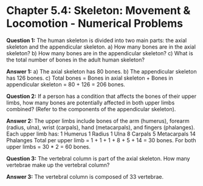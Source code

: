 # Chapter 5.4: Skeleton: Movement & Locomotion - Numerical Problems

**Question 1:**
The human skeleton is divided into two main parts: the axial skeleton and the appendicular skeleton.
a) How many bones are in the axial skeleton?
b) How many bones are in the appendicular skeleton?
c) What is the total number of bones in the adult human skeleton?

**Answer 1:**
a) The axial skeleton has 80 bones.
b) The appendicular skeleton has 126 bones.
c) Total bones = Bones in axial skeleton + Bones in appendicular skeleton = 80 + 126 = 206 bones.

**Question 2:**
If a person has a condition that affects the bones of their upper limbs, how many bones are potentially affected in both upper limbs combined? (Refer to the components of the appendicular skeleton).

**Answer 2:**
The upper limbs include bones of the arm (humerus), forearm (radius, ulna), wrist (carpals), hand (metacarpals), and fingers (phalanges).
Each upper limb has:
1 Humerus
1 Radius
1 Ulna
8 Carpals
5 Metacarpals
14 Phalanges
Total per upper limb = 1 + 1 + 1 + 8 + 5 + 14 = 30 bones.
For both upper limbs = 30 * 2 = 60 bones.

**Question 3:**
The vertebral column is part of the axial skeleton. How many vertebrae make up the vertebral column?

**Answer 3:**
The vertebral column is composed of 33 vertebrae.
